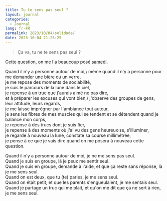 ```yaml
---
title: Tu te sens pas seul ?
layout: journal
categories:
  - Journal
lang: fr-FR
permalink: 2023/10/04/solidude/
date: 2023-10-04 21:25:25
---
```


> Ça va, tu ne te sens pas seul ?

Cette question, on me l'a beaucoup posé [samedi](http://docs.am-cb.net/sentier/).

Quand il n'y a personne autour de moi,\\
même quand il n'y a personne pour me demander une bière ou un verre,\
je me repose des moments de sociabilité,\
je suis le parcours de la lune dans le ciel,\
je repense à un truc que j'aurais aimé ne pas dire,\
et à préparer les excuses qui vont bien,\\
j'observe des groupes de gens, leur attitude, leurs regards,\
je me laisse imprégner par l'ambiance tout autour,\
je sens les fibres de mes muscles qui se tendent et se détendent quand je balance mon corps,\
je repense à des trucs dont je suis fier,\
je repense à des moments où j'ai vu des gens heureux‧se, s'illuminer,\
je regarde à nouveau la lune, constate sa course millimétrée,\
je pense à ce que je vais dire quand on me posera à nouveau cette question.

Quand il n'y a personne autour de moi, je ne me sens pas seul.\
Quand je suis en groupe, là je peux me sentir seul.\
Quand je suis en groupe, demande à l'aide, et que ça reste sans réponse, là je me sens seul.\
Quand on est deux, que tu (te) parles, je me sens seul.\
Quand on était petit, et que les parents s'engueulaient, je me sentais seul.\
Quand je partage un truc qui me plait, et qu'on me dit que ça ne sert à rien, je me sens seul.


